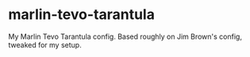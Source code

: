 # marlin-tevo-tarantula
My Marlin Tevo Tarantula config. Based roughly on Jim Brown's config, tweaked for my setup.
